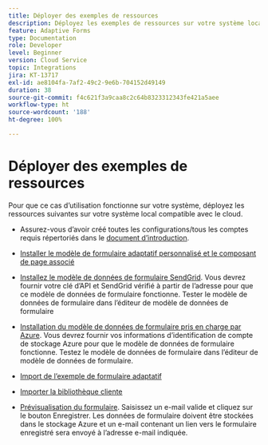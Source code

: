 ```yaml
---
title: Déployer des exemples de ressources
description: Déployez les exemples de ressources sur votre système local compatible avec le cloud.
feature: Adaptive Forms
type: Documentation
role: Developer
level: Beginner
version: Cloud Service
topic: Integrations
jira: KT-13717
exl-id: ae8104fa-7af2-49c2-9e6b-704152d49149
duration: 38
source-git-commit: f4c621f3a9caa8c2c64b8323312343fe421a5aee
workflow-type: ht
source-wordcount: '188'
ht-degree: 100%

---
```


# Déployer des exemples de ressources

Pour que ce cas d’utilisation fonctionne sur votre système, déployez les ressources suivantes sur votre système local compatible avec le cloud.

* Assurez-vous d’avoir créé toutes les configurations/tous les comptes requis répertoriés dans le [document d’introduction](./introduction.md).

* [Installer le modèle de formulaire adaptatif personnalisé et le composant de page associé](./assets/azure-portal-template-page-component.zip)

* [Installez le modèle de données de formulaire SendGrid](./assets/send-grid-form-data-model.zip). Vous devrez fournir votre clé d’API et SendGrid vérifié à partir de l’adresse pour que ce modèle de données de formulaire fonctionne. Tester le modèle de données de formulaire dans l’éditeur de modèle de données de formulaire

* [Installation du modèle de données de formulaire pris en charge par Azure](./assets/azure-storage-fdm.zip). Vous devrez fournir vos informations d’identification de compte de stockage Azure pour que le modèle de données de formulaire fonctionne. Testez le modèle de données de formulaire dans l’éditeur de modèle de données de formulaire.

* [Import de l’exemple de formulaire adaptatif](./assets/credit-applications-af.zip)
* [Importer la bibliothèque cliente](./assets/client-lib.zip)
* [Prévisualisation du formulaire](http://localhost:4502/content/dam/formsanddocuments/azureportalstorage/creditapplications/jcr:content?wcmmode=disabled). Saisissez un e-mail valide et cliquez sur le bouton Enregistrer. Les données de formulaire doivent être stockées dans le stockage Azure et un e-mail contenant un lien vers le formulaire enregistré sera envoyé à l’adresse e-mail indiquée.
